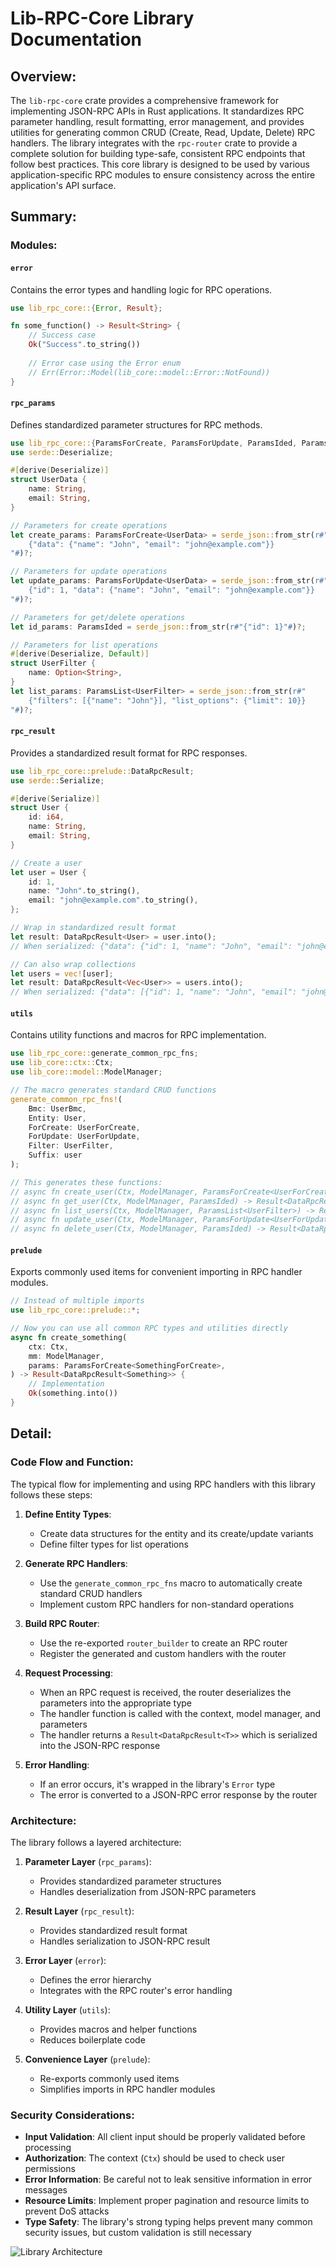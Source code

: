 # Lib-RPC-Core Library Documentation

## Overview:

The `lib-rpc-core` crate provides a comprehensive framework for implementing JSON-RPC APIs in Rust applications. It standardizes RPC parameter handling, result formatting, error management, and provides utilities for generating common CRUD (Create, Read, Update, Delete) RPC handlers. The library integrates with the `rpc-router` crate to provide a complete solution for building type-safe, consistent RPC endpoints that follow best practices. This core library is designed to be used by various application-specific RPC modules to ensure consistency across the entire application's API surface.

## Summary:

### Modules:

#### `error`
Contains the error types and handling logic for RPC operations.

```rust
use lib_rpc_core::{Error, Result};

fn some_function() -> Result<String> {
    // Success case
    Ok("Success".to_string())
    
    // Error case using the Error enum
    // Err(Error::Model(lib_core::model::Error::NotFound))
}
```

#### `rpc_params`
Defines standardized parameter structures for RPC methods.

```rust
use lib_rpc_core::{ParamsForCreate, ParamsForUpdate, ParamsIded, ParamsList};
use serde::Deserialize;

#[derive(Deserialize)]
struct UserData {
    name: String,
    email: String,
}

// Parameters for create operations
let create_params: ParamsForCreate<UserData> = serde_json::from_str(r#"
    {"data": {"name": "John", "email": "john@example.com"}}
"#)?;

// Parameters for update operations
let update_params: ParamsForUpdate<UserData> = serde_json::from_str(r#"
    {"id": 1, "data": {"name": "John", "email": "john@example.com"}}
"#)?;

// Parameters for get/delete operations
let id_params: ParamsIded = serde_json::from_str(r#"{"id": 1}"#)?;

// Parameters for list operations
#[derive(Deserialize, Default)]
struct UserFilter {
    name: Option<String>,
}
let list_params: ParamsList<UserFilter> = serde_json::from_str(r#"
    {"filters": [{"name": "John"}], "list_options": {"limit": 10}}
"#)?;
```

#### `rpc_result`
Provides a standardized result format for RPC responses.

```rust
use lib_rpc_core::prelude::DataRpcResult;
use serde::Serialize;

#[derive(Serialize)]
struct User {
    id: i64,
    name: String,
    email: String,
}

// Create a user
let user = User {
    id: 1,
    name: "John".to_string(),
    email: "john@example.com".to_string(),
};

// Wrap in standardized result format
let result: DataRpcResult<User> = user.into();
// When serialized: {"data": {"id": 1, "name": "John", "email": "john@example.com"}}

// Can also wrap collections
let users = vec![user];
let result: DataRpcResult<Vec<User>> = users.into();
// When serialized: {"data": [{"id": 1, "name": "John", "email": "john@example.com"}]}
```

#### `utils`
Contains utility functions and macros for RPC implementation.

```rust
use lib_rpc_core::generate_common_rpc_fns;
use lib_core::ctx::Ctx;
use lib_core::model::ModelManager;

// The macro generates standard CRUD functions
generate_common_rpc_fns!(
    Bmc: UserBmc,
    Entity: User,
    ForCreate: UserForCreate,
    ForUpdate: UserForUpdate,
    Filter: UserFilter,
    Suffix: user
);

// This generates these functions:
// async fn create_user(Ctx, ModelManager, ParamsForCreate<UserForCreate>) -> Result<DataRpcResult<User>>
// async fn get_user(Ctx, ModelManager, ParamsIded) -> Result<DataRpcResult<User>>
// async fn list_users(Ctx, ModelManager, ParamsList<UserFilter>) -> Result<DataRpcResult<Vec<User>>>
// async fn update_user(Ctx, ModelManager, ParamsForUpdate<UserForUpdate>) -> Result<DataRpcResult<User>>
// async fn delete_user(Ctx, ModelManager, ParamsIded) -> Result<DataRpcResult<User>>
```

#### `prelude`
Exports commonly used items for convenient importing in RPC handler modules.

```rust
// Instead of multiple imports
use lib_rpc_core::prelude::*;

// Now you can use all common RPC types and utilities directly
async fn create_something(
    ctx: Ctx,
    mm: ModelManager,
    params: ParamsForCreate<SomethingForCreate>,
) -> Result<DataRpcResult<Something>> {
    // Implementation
    Ok(something.into())
}
```

## Detail:

### Code Flow and Function:

The typical flow for implementing and using RPC handlers with this library follows these steps:

1. **Define Entity Types**:
   - Create data structures for the entity and its create/update variants
   - Define filter types for list operations

2. **Generate RPC Handlers**:
   - Use the `generate_common_rpc_fns` macro to automatically create standard CRUD handlers
   - Implement custom RPC handlers for non-standard operations

3. **Build RPC Router**:
   - Use the re-exported `router_builder` to create an RPC router
   - Register the generated and custom handlers with the router

4. **Request Processing**:
   - When an RPC request is received, the router deserializes the parameters into the appropriate type
   - The handler function is called with the context, model manager, and parameters
   - The handler returns a `Result<DataRpcResult<T>>` which is serialized into the JSON-RPC response

5. **Error Handling**:
   - If an error occurs, it's wrapped in the library's `Error` type
   - The error is converted to a JSON-RPC error response by the router

### Architecture:

The library follows a layered architecture:

1. **Parameter Layer** (`rpc_params`):
   - Provides standardized parameter structures
   - Handles deserialization from JSON-RPC parameters

2. **Result Layer** (`rpc_result`):
   - Provides standardized result format
   - Handles serialization to JSON-RPC result

3. **Error Layer** (`error`):
   - Defines the error hierarchy
   - Integrates with the RPC router's error handling

4. **Utility Layer** (`utils`):
   - Provides macros and helper functions
   - Reduces boilerplate code

5. **Convenience Layer** (`prelude`):
   - Re-exports commonly used items
   - Simplifies imports in RPC handler modules

### Security Considerations:

- **Input Validation**: All client input should be properly validated before processing
- **Authorization**: The context (`Ctx`) should be used to check user permissions
- **Error Information**: Be careful not to leak sensitive information in error messages
- **Resource Limits**: Implement proper pagination and resource limits to prevent DoS attacks
- **Type Safety**: The library's strong typing helps prevent many common security issues, but custom validation is still necessary

![Library Architecture](images/lib.svg)

